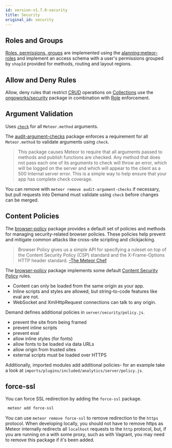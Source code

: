 ```yaml
---
id: version-v1.7.0-security
title: Security
original_id: security
---
```

    
## Roles and Groups

[Roles, permissions, groups](permissions.md) are implemented using the [alanning:meteor-roles](https://github.com/alanning/meteor-roles) and implement an access schema with a user's permissions grouped by `shopId` provided for methods, routing and layout regions.

## Allow and Deny Rules

Allow, deny rules that restrict [CRUD](https://docs.mongodb.com/manual/crud/) operations on [Collections](https://guide.meteor.com/collections.html) use the [ongoworks/security](https://github.com/ongoworks/meteor-security) package in combination with [Role](https://github.com/alanning/meteor-roles) enforcement.

## Argument Validation

Uses [`check`](https://docs.meteor.com/#/full/check) for all `Meteor.method` arguments.

The [audit-argument-checks](http://docs.meteor.com/#/full/auditargumentchecks) package enforces a requirement for all `Meteor.method` to validate arguments using `check`.

> This package causes Meteor to require that all arguments passed to methods and publish functions are checked. Any method that does not pass each one of its arguments to check will throw an error, which will be logged on the server and which will appear to the client as a 500 Internal server error. This is a simple way to help ensure that your app has complete check coverage.

You can remove with `meteor remove audit-argument-checks` if necessary, but pull requests into Demand must validate using `check` before changes can be merged.

## Content Policies

The [browser-policy](https://atmospherejs.com/meteor/browser-policy) package provides a default set of policies and methods for managing security-related browser policies. These policies help prevent and mitigate common attacks like cross-site scripting and clickjacking.

> Browser Policy gives us a simple API for specifying a ruleset on top of the Content Security Policy (CSP) standard and the X-Frame-Options HTTP header standard. [-The Meteor Chef](https://themeteorchef.com/snippets/using-the-browser-policy-package/#tmc-takeaways)

The [browser-policy](https://atmospherejs.com/meteor/browser-policy) package implements some default [Content Security Policy](https://www.w3.org/TR/CSP3/) rules.

- Content can only be loaded from the same origin as your app.
- Inline scripts and styles are allowed, but string-to-code features like eval are not.
- WebSocket and XmlHttpRequest connections can talk to any origin.

Demand defines additional policies in `server/security/policy.js`.

- prevent the site from being framed
- prevent inline scripts
- prevent eval
- allow inline styles (for fonts)
- allow fonts to be loaded via data URLs
- allow origin from trusted sites
- external scripts must be loaded over HTTPS

Additionally, imported modules add additional policies- for an example take a look at `imports/plugins/included/analytics/server/policy.js`.

## force-ssl

You can force SSL redirection by adding the `force-ssl` package.

```sh
 meteor add force-ssl
```

You can use `meteor remove force-ssl` to remove redirection to the `https` protocol. When developing locally, you should not have to remove https as Meteor internally redirects all `localhost` requests to the `http` protocol, but, if you are running on a with some proxy, such as with Vagrant, you may need to remove this package if it's been added.
